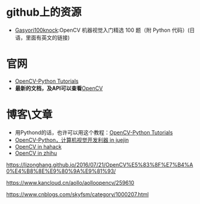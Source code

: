 # github上的资源
* [Gasyori100knock](https://github.com/yoyoyo-yo/Gasyori100knock):OpenCV 机器视觉入门精选 100 题（附 Python 代码）(日语，里面有英文的链接)

# 官网
* [OpenCV-Python Tutorials](https://docs.opencv.org/4.0.1/d6/d00/tutorial_py_root.html)
* **最新的文档，及API可以查看**[OpenCV ](https://docs.opencv.org/master/index.html)

# 博客\文章
* 用Pythond的话，也许可以用这个教程：[OpenCV-Python Tutorials](https://docs.opencv.org/3.0-beta/doc/py_tutorials/py_tutorials.html)
* [OpenCV-Python，计算机视觉开发利器 in juejin](https://juejin.im/post/5bd008495188252af044803b)
* [OpenCV in hahack](https://www.hahack.com/tags/OpenCV/)
* [OpenCV in zhihu](https://www.zhihu.com/topic/19587715/hot)


https://lizonghang.github.io/2016/07/21/OpenCV%E5%83%8F%E7%B4%A0%E4%B8%8E%E9%80%9A%E9%81%93/

https://www.kancloud.cn/aollo/aolloopencv/259610


https://www.cnblogs.com/skyfsm/category/1000207.html



